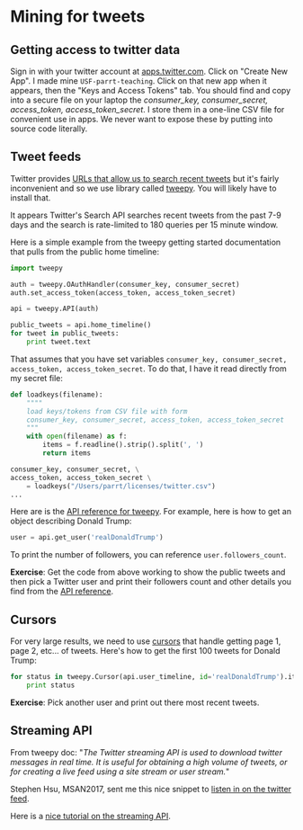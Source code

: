 # Mining for tweets

## Getting access to twitter data

Sign in with your twitter account at [apps.twitter.com](https://apps.twitter.com/). Click on "Create New App". I made mine `USF-parrt-teaching`.  Click on that new app when it appears, then the "Keys and Access Tokens" tab. You should find and copy into a secure file on your laptop the *consumer_key, consumer_secret, access_token, access_token_secret*.  I store them in a one-line CSV file for convenient use in apps. We never want to expose these by putting into source code literally.

## Tweet feeds

Twitter provides [URLs that allow us to search recent tweets](https://developer.twitter.com/en/docs/tweets/search/overview) but it's fairly inconvenient and so we use library called [tweepy](http://tweepy.readthedocs.io/en/v3.5.0/).  You will likely have to install that.

It appears Twitter's Search API searches recent tweets from the past 7-9 days and the search is rate-limited to 180 queries per 15 minute window.

Here is a simple example from the tweepy getting started documentation that pulls from the public home timeline:

```python
import tweepy

auth = tweepy.OAuthHandler(consumer_key, consumer_secret)
auth.set_access_token(access_token, access_token_secret)

api = tweepy.API(auth)

public_tweets = api.home_timeline()
for tweet in public_tweets:
    print tweet.text
```

That assumes that you have set variables `consumer_key, consumer_secret, access_token, access_token_secret`. To do that, I have it read directly from my secret file:

```python
def loadkeys(filename):
    """"
    load keys/tokens from CSV file with form
    consumer_key, consumer_secret, access_token, access_token_secret
    """
    with open(filename) as f:
        items = f.readline().strip().split(', ')
        return items

consumer_key, consumer_secret, \
access_token, access_token_secret \
    = loadkeys("/Users/parrt/licenses/twitter.csv")
...
```

Here are is the [API reference for tweepy](http://tweepy.readthedocs.io/en/v3.5.0/api.html).  For example, here is how to get an object describing Donald Trump:

```python
user = api.get_user('realDonaldTrump')
```

To print the number of followers, you can reference `user.followers_count`.

**Exercise**:  Get the code from above working to show the public tweets and then pick a Twitter user and print their followers count and other details you find from the [API reference](http://docs.tweepy.org/en/v3.5.0/api.html?highlight=get_user#API.get_user).

## Cursors

For very large results, we need to use [cursors](http://tweepy.readthedocs.io/en/v3.5.0/cursor_tutorial.html) that handle getting page 1, page 2, etc... of tweets. Here's how to get the first 100 tweets for Donald Trump:

```python
for status in tweepy.Cursor(api.user_timeline, id='realDonaldTrump').items(100):
    print status
```

**Exercise**: Pick another user and print out there most recent tweets.

## Streaming API

From tweepy doc: "*The Twitter streaming API is used to download twitter messages in real time. It is useful for obtaining a high volume of tweets, or for creating a live feed using a site stream or user stream.*"

Stephen Hsu, MSAN2017, sent me this nice snippet to [listen in on the twitter feed](https://github.com/parrt/msan692/blob/master/notes/code/twitter/tweetstream.py).

Here is a [nice tutorial on the streaming API](https://www.dataquest.io/blog/streaming-data-python/).